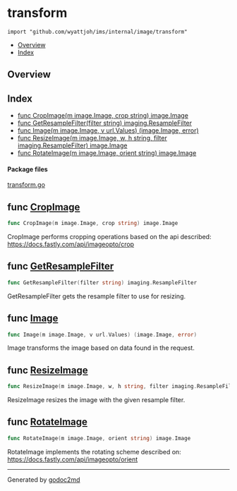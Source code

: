 

# transform
`import "github.com/wyattjoh/ims/internal/image/transform"`

* [Overview](#pkg-overview)
* [Index](#pkg-index)

## <a name="pkg-overview">Overview</a>



## <a name="pkg-index">Index</a>
* [func CropImage(m image.Image, crop string) image.Image](#CropImage)
* [func GetResampleFilter(filter string) imaging.ResampleFilter](#GetResampleFilter)
* [func Image(m image.Image, v url.Values) (image.Image, error)](#Image)
* [func ResizeImage(m image.Image, w, h string, filter imaging.ResampleFilter) image.Image](#ResizeImage)
* [func RotateImage(m image.Image, orient string) image.Image](#RotateImage)


#### <a name="pkg-files">Package files</a>
[transform.go](/src/github.com/wyattjoh/ims/internal/image/transform/transform.go) 





## <a name="CropImage">func</a> [CropImage](/src/target/transform.go?s=1297:1351#L48)
``` go
func CropImage(m image.Image, crop string) image.Image
```
CropImage performs cropping operations based on the api described:
<a href="https://docs.fastly.com/api/imageopto/crop">https://docs.fastly.com/api/imageopto/crop</a>



## <a name="GetResampleFilter">func</a> [GetResampleFilter](/src/target/transform.go?s=1895:1955#L73)
``` go
func GetResampleFilter(filter string) imaging.ResampleFilter
```
GetResampleFilter gets the resample filter to use for resizing.



## <a name="Image">func</a> [Image](/src/target/transform.go?s=2991:3051#L117)
``` go
func Image(m image.Image, v url.Values) (image.Image, error)
```
Image transforms the image based on data found in the request.



## <a name="ResizeImage">func</a> [ResizeImage](/src/target/transform.go?s=2427:2514#L95)
``` go
func ResizeImage(m image.Image, w, h string, filter imaging.ResampleFilter) image.Image
```
ResizeImage resizes the image with the given resample filter.



## <a name="RotateImage">func</a> [RotateImage](/src/target/transform.go?s=249:307#L5)
``` go
func RotateImage(m image.Image, orient string) image.Image
```
RotateImage implements the rotating scheme described on:
<a href="https://docs.fastly.com/api/imageopto/orient">https://docs.fastly.com/api/imageopto/orient</a>








- - -
Generated by [godoc2md](http://godoc.org/github.com/davecheney/godoc2md)
